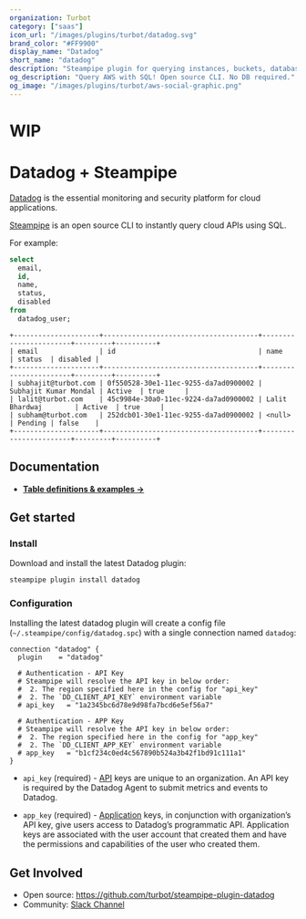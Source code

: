 ```yaml
---
organization: Turbot
category: ["saas"]
icon_url: "/images/plugins/turbot/datadog.svg"
brand_color: "#FF9900"
display_name: "Datadog"
short_name: "datadog"
description: "Steampipe plugin for querying instances, buckets, databases and more from AWS."
og_description: "Query AWS with SQL! Open source CLI. No DB required."
og_image: "/images/plugins/turbot/aws-social-graphic.png"
---
```


# WIP

# Datadog + Steampipe

[Datadog](https://www.datadoghq.com/) is the essential monitoring and security platform for cloud applications.

[Steampipe](https://steampipe.io) is an open source CLI to instantly query cloud APIs using SQL.

For example:

```sql
select
  email,
  id,
  name,
  status,
  disabled
from
  datadog_user;
```

```
+---------------------+--------------------------------------+-----------------------+---------+----------+
| email               | id                                   | name                  | status  | disabled |
+---------------------+--------------------------------------+-----------------------+---------+----------+
| subhajit@turbot.com | 0f550528-30e1-11ec-9255-da7ad0900002 | Subhajit Kumar Mondal | Active  | true     |
| lalit@turbot.com    | 45c9984e-30a0-11ec-9224-da7ad0900002 | Lalit Bhardwaj        | Active  | true     |
| subham@turbot.com   | 252dcb01-30e1-11ec-9255-da7ad0900002 | <null>                | Pending | false    |
+---------------------+--------------------------------------+-----------------------+---------+----------+
```

## Documentation

- **[Table definitions & examples →](/plugins/turbot/datadog/tables)**

## Get started

### Install

Download and install the latest Datadog plugin:

```bash
steampipe plugin install datadog
```

### Configuration

Installing the latest datadog plugin will create a config file (`~/.steampipe/config/datadog.spc`) with a single connection named `datadog`:

```hcl
connection "datadog" {
  plugin    = "datadog"

  # Authentication - API Key
  # Steampipe will resolve the API key in below order:
  #  2. The region specified here in the config for "api_key"
  #  2. The `DD_CLIENT_API_KEY` environment variable
  # api_key   = "1a2345bc6d78e9d98fa7bcd6e5ef56a7"

  # Authentication - APP Key
  # Steampipe will resolve the API key in below order:
  #  2. The region specified here in the config for "app_key"
  #  2. The `DD_CLIENT_APP_KEY` environment variable
  # app_key   = "b1cf234c0ed4c567890b524a3b42f1bd91c111a1"
}
```

- `api_key` (required) - [API](https://docs.datadoghq.com/account_management/api-app-keys/#api-keys) keys are unique to an organization. An API key is required by the Datadog Agent to submit metrics and events to Datadog.

- `app_key` (required) - [Application](https://docs.datadoghq.com/account_management/api-app-keys/#application-keys) keys, in conjunction with organization’s API key, give users access to Datadog’s programmatic API. Application keys are associated with the user account that created them and have the permissions and capabilities of the user who created them.

## Get Involved

- Open source: https://github.com/turbot/steampipe-plugin-datadog
- Community: [Slack Channel](https://join.slack.com/t/steampipe/shared_invite/zt-oij778tv-lYyRTWOTMQYBVAbtPSWs3g)
